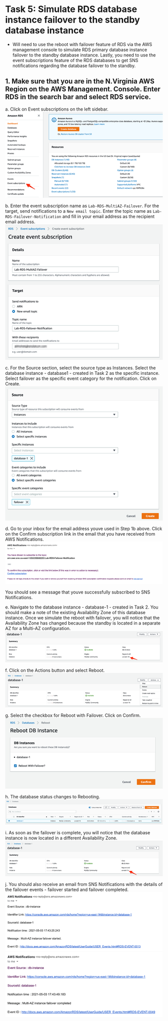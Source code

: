 # Task 5: Simulate RDS database instance failover to the standby database instance
- Will need to use the reboot with failover feature of RDS via the AWS management console to simulate RDS primary database instance failover to the standby database instance. Lastly, you need to use the event subscriptions feature of the RDS databases to get SNS notifications regarding the database failover to the standby.


## 1.	Make sure that you are in the N.Virginia AWS Region on the AWS Management. Console. Enter RDS in the search bar and select RDS service.
a.	Click on Event subscriptions on the left sidebar.
![Alt text](../readme-images/Horizontal-scaling/t5-1.png)
 
b.	Enter the event subscription name as `Lab-RDS-MultiAZ-Failover`. For the target, send notifications to a `New email topic`. Enter the topic name as `Lab-RDS-Failover-Notification` and fill in your email address as the recipient email address.
![Alt text](../readme-images/Horizontal-scaling/t5-1b.png)
 
c.	For the Source section, select the source type as Instances. Select the database instance - database1 - created in Task 2 as the specific instance. Select failover as the specific event category for the notification. Click on Create.
![Alt text](../readme-images/Horizontal-scaling/t5-1c.png)
 
d.	Go to your inbox for the email address youve used in Step 1b above. Click on the Confirm subscription link in the email that you have received from AWS Notifications.
![Alt text](../readme-images/Horizontal-scaling/t5-1d.png)
 
You should see a message that youve successfully subscribed to SNS Notifications.
 
e.	Navigate to the database instance - database-1 - created in Task 2. You should make a note of the existing Availability Zone of this database instance. Once we simulate the reboot with failover, you will notice that the Availability Zone has changed because the standby is located in a separate AZ for a Multi-AZ configuration.
![Alt text](../readme-images/Horizontal-scaling/t5-e.png)
 
f.	Click on the Actions button and select Reboot.
![Alt text](../readme-images/Horizontal-scaling/t5-f.png)
 
g.	Select the checkbox for Reboot with Failover. Click on Confirm.
![Alt text](../readme-images/Horizontal-scaling/t5-g.png)
 
h.	The database status changes to Rebooting.
![Alt text](../readme-images/Horizontal-scaling/t5-h.png)
 
i.	As soon as the failover is complete, you will notice that the database instance is now located in a different Availability Zone.
![Alt text](../readme-images/Horizontal-scaling/t5-i.png)
 
j.	You should also receive an email from SNS Notifications with the details of the failover events - failover started and failover completed.
![Alt text](../readme-images/Horizontal-scaling/t5-j1.png)
![Alt text](../readme-images/Horizontal-scaling/t5-j2.png)
 
 


